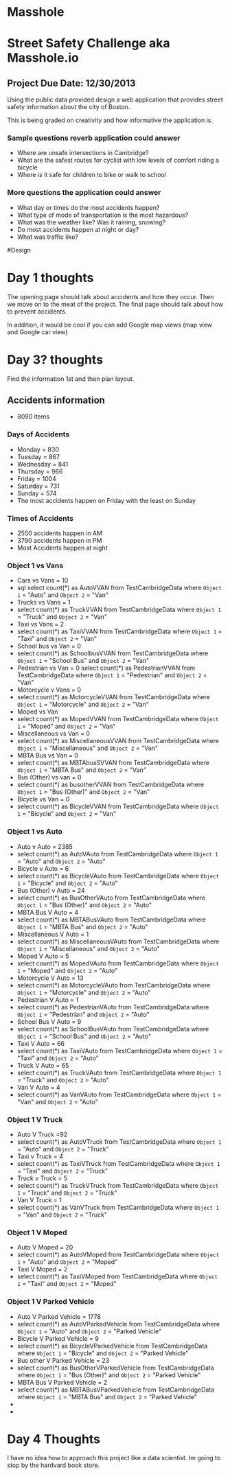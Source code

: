 Masshole
===========

# Street Safety Challenge aka Masshole.io
## Project Due Date: 12/30/2013

Using the public data provided design a web application that provides street safety information about the city of Boston.

This is being graded on creativity and how informative the application is.

### Sample questions reverb application could answer
* Where are unsafe intersections in Cambridge?
* What are the safest routes for cyclist with low levels of comfort riding a bicycle
* Where is it safe for children to bike or walk  to school

### More questions the application could answer
* What day or times do the most accidents happen?
* What type of mode of transportation is the most hazardous?
* What was the weather like? Was it raining, snowing?
* Do most accidents happen at night or day?
* What was traffic like?

#Design


# Day 1 thoughts

The opening page should talk about accidents and how they occur. Then we move on to the meat of the project. The final page should talk about how to prevent  accidents.

In addition, it would be cool if you can add Google map views (map view and Google car view)

# Day 3? thoughts
 Find the information 1st and then plan layout.
## Accidents information
* 8090 items

### Days of Accidents
* Monday = 830
* Tuesday = 867
* Wednesday = 841
* Thursday = 966
* Friday = 1004
* Saturday = 731
* Sunday = 574
* The most accidents happen on Friday with the least on Sunday

### Times of Accidents
* 2550 accidents happen in AM
* 3790 accidents happen in PM
* Most Accidents happen at night

### Object 1 vs Vans
* Cars vs Vans = 10
* sql select count(*) as AutoVVAN from TestCambridgeData
where `Object 1` = "Auto" and `Object 2` = "Van"
* Trucks vs Vans = 1
* select count(*) as TruckVVAN from TestCambridgeData
where `Object 1` = "Truck" and `Object 2` = "Van"
* Taxi vs Vans = 2
* select count(*) as TaxiVVAN from TestCambridgeData
where `Object 1` = "Taxi" and `Object 2` = "Van"
* School bus vs Van = 0
* select count(*) as SchoolbusVVAN from TestCambridgeData
where `Object 1` = "School Bus" and `Object 2` = "Van"
* Pedestrian vs Van = 0
select count(*) as PedestrianVVAN from TestCambridgeData
where `Object 1` = "Pedestrian" and `Object 2` = "Van"
* Motorcycle v Vans = 0
* select count(*) as MotorcycleVVAN from TestCambridgeData
where `Object 1` = "Motorcycle" and `Object 2` = "Van"
* Moped vs Van
* select count(*) as MopedVVAN from TestCambridgeData
where `Object 1` = "Moped" and `Object 2` = "Van"
* Miscellaneous vs Van = 0
* select count(*) as MiscellaneousVVAN from TestCambridgeData
where `Object 1` = "Miscellaneous" and `Object 2` = "Van"
* MBTA Bus vs Van = 0
* select count(*) as MBTAbusSVVAN from TestCambridgeData
where `Object 1` = "MBTA Bus" and `Object 2` = "Van"
* Bus (Other) vs van = 0
* select count(*) as busotherVVAN from TestCambridgeData
where `Object 1` = "Bus (Other)" and `Object 2` = "Van"
* Bicycle vs Van = 0
* select count(*) as BicycleVVAN from TestCambridgeData
where `Object 1` = "Bicycle" and `Object 2` = "Van"

### Object 1 vs Auto
* Auto v Auto = 2385
* select count(*) as AutoVAuto from TestCambridgeData
where `Object 1` = "Auto" and `Object 2` = "Auto"
* Bicycle v Auto = 6
*  select count(*) as BicycleVAuto from TestCambridgeData
where `Object 1` = "Bicycle" and `Object 2` = "Auto"
* Bus (Other) v Auto = 24
*  select count(*) as BusOtherVAuto from TestCambridgeData
where `Object 1` = "Bus (Other)" and `Object 2` = "Auto"
* MBTA Bus V Auto = 4
*  select count(*) as MBTABusVAuto from TestCambridgeData
where `Object 1` = "MBTA Bus" and `Object 2` = "Auto"
* Miscellaneous V Auto = 1
* select count(*) as MiscellaneousVAuto from TestCambridgeData
where `Object 1` = "Miscellaneous" and `Object 2` = "Auto"
* Moped V Auto = 5
*  select count(*) as MopedVAuto from TestCambridgeData
where `Object 1` = "Moped" and `Object 2` = "Auto"
* Motorcycle V Auto = 13
* select count(*) as MotorcycleVAuto from TestCambridgeData
where `Object 1` = "Motorcycle" and `Object 2` = "Auto"
* Pedestrian V Auto = 1
*  select count(*) as PedestrianVAuto from TestCambridgeData
where `Object 1` = "Pedestrian" and `Object 2` = "Auto"
* School Bus V Auto = 9
* select count(*) as SchoolBusVAuto from TestCambridgeData
where `Object 1` = "School Bus" and `Object 2` = "Auto"
* Taxi V Auto = 66
* select count(*) as TaxiVAuto from TestCambridgeData
where `Object 1` = "Taxi" and `Object 2` = "Auto"
* Truck V Auto = 65
*  select count(*) as TruckVAuto from TestCambridgeData
where `Object 1` = "Truck" and `Object 2` = "Auto"
* Van V Auto = 4
* select count(*) as VanVAuto from TestCambridgeData
where `Object 1` = "Van" and `Object 2` = "Auto"

### Object 1 V Truck
* Auto V Truck =92
*  select count(*) as AutoVTruck from TestCambridgeData
where `Object 1` = "Auto" and `Object 2` = "Truck"
* Taxi v Truck = 4
* select count(*) as TaxiVTruck from TestCambridgeData
where `Object 1` = "Taxi" and `Object 2` = "Truck"
* Truck v Truck = 5
* select count(*) as TruckVTruck from TestCambridgeData
where `Object 1` = "Truck" and `Object 2` = "Truck"
* Van V Truck = 1
*  select count(*) as VanVTruck from TestCambridgeData
where `Object 1` = "Van" and `Object 2` = "Truck"

### Object 1 V Moped
* Auto V Moped = 20
*  select count(*) as AutoVMoped from TestCambridgeData
where `Object 1` = "Auto" and `Object 2` = "Moped"
* Taxi V Moped = 2
*  select count(*) as TaxiVMoped from TestCambridgeData
where `Object 1` = "Taxi" and `Object 2` = "Moped"

### Object 1 V Parked Vehicle
* Auto V Parked Vehicle = 1778
*  select count(*) as AutoVParkedVehicle from TestCambridgeData
where `Object 1` = "Auto" and `Object 2` = "Parked Vehicle"
* Bicycle V Parked Vehicle = 9
*  select count(*) as BicycleVParkedVehicle from TestCambridgeData
where `Object 1` = "Bicycle" and `Object 2` = "Parked Vehicle"
*  Bus other V Parked Vehicle = 23
*  select count(*) as BusOtherVParkedVehicle from TestCambridgeData
where `Object 1` = "Bus (Other)" and `Object 2` = "Parked Vehicle"
* MBTA Bus V Parked Vehicle = 2
*  select count(*) as MBTABusVParkedVehicle from TestCambridgeData
where `Object 1` = "MBTA Bus" and `Object 2` = "Parked Vehicle"
*
*



# Day 4 Thoughts
I have no idea how to approach this project like a data scientist. Im going to stop by the hardvard book store.
